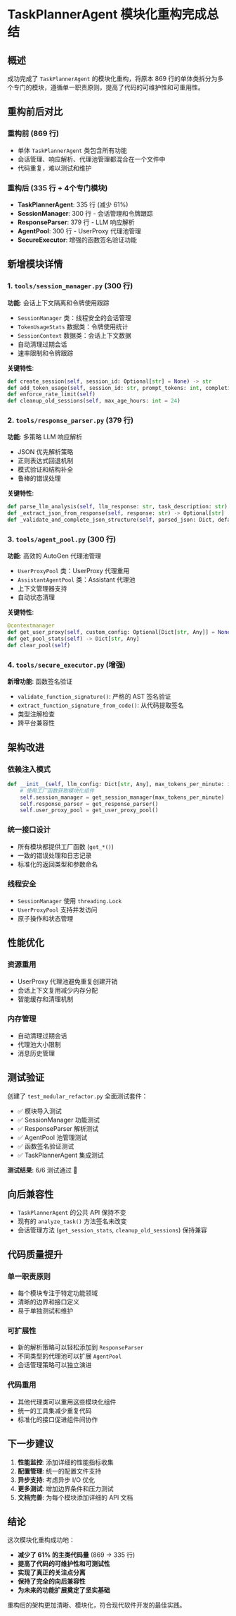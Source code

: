 # TaskPlannerAgent 模块化重构完成总结

## 概述

成功完成了 `TaskPlannerAgent` 的模块化重构，将原本 869 行的单体类拆分为多个专门的模块，遵循单一职责原则，提高了代码的可维护性和可重用性。

## 重构前后对比

### 重构前 (869 行)
- 单体 `TaskPlannerAgent` 类包含所有功能
- 会话管理、响应解析、代理池管理都混合在一个文件中
- 代码重复，难以测试和维护

### 重构后 (335 行 + 4个专门模块)
- **TaskPlannerAgent**: 335 行 (减少 61%)
- **SessionManager**: 300 行 - 会话管理和令牌跟踪
- **ResponseParser**: 379 行 - LLM 响应解析
- **AgentPool**: 300 行 - UserProxy 代理池管理
- **SecureExecutor**: 增强的函数签名验证功能

## 新增模块详情

### 1. `tools/session_manager.py` (300 行)
**功能**: 会话上下文隔离和令牌使用跟踪
- `SessionManager` 类：线程安全的会话管理
- `TokenUsageStats` 数据类：令牌使用统计
- `SessionContext` 数据类：会话上下文数据
- 自动清理过期会话
- 速率限制和令牌跟踪

**关键特性**:
```python
def create_session(self, session_id: Optional[str] = None) -> str
def add_token_usage(self, session_id: str, prompt_tokens: int, completion_tokens: int)
def enforce_rate_limit(self)
def cleanup_old_sessions(self, max_age_hours: int = 24)
```

### 2. `tools/response_parser.py` (379 行)
**功能**: 多策略 LLM 响应解析
- JSON 优先解析策略
- 正则表达式回退机制
- 模式验证和结构补全
- 鲁棒的错误处理

**关键特性**:
```python
def parse_llm_analysis(self, llm_response: str, task_description: str) -> Dict[str, Any]
def _extract_json_from_response(self, response: str) -> Optional[str]
def _validate_and_complete_json_structure(self, parsed_json: Dict, default_result: Dict) -> Dict
```

### 3. `tools/agent_pool.py` (300 行)
**功能**: 高效的 AutoGen 代理池管理
- `UserProxyPool` 类：UserProxy 代理重用
- `AssistantAgentPool` 类：Assistant 代理池
- 上下文管理器支持
- 自动状态清理

**关键特性**:
```python
@contextmanager
def get_user_proxy(self, custom_config: Optional[Dict[str, Any]] = None)
def get_pool_stats(self) -> Dict[str, Any]
def clear_pool(self)
```

### 4. `tools/secure_executor.py` (增强)
**新增功能**: 函数签名验证
- `validate_function_signature()`: 严格的 AST 签名验证
- `extract_function_signature_from_code()`: 从代码提取签名
- 类型注解检查
- 跨平台兼容性

## 架构改进

### 依赖注入模式
```python
def __init__(self, llm_config: Dict[str, Any], max_tokens_per_minute: int = 10000):
    # 使用工厂函数获取模块化组件
    self.session_manager = get_session_manager(max_tokens_per_minute)
    self.response_parser = get_response_parser()
    self.user_proxy_pool = get_user_proxy_pool()
```

### 统一接口设计
- 所有模块都提供工厂函数 (`get_*()`)
- 一致的错误处理和日志记录
- 标准化的返回类型和参数命名

### 线程安全
- `SessionManager` 使用 `threading.Lock`
- `UserProxyPool` 支持并发访问
- 原子操作和状态管理

## 性能优化

### 资源重用
- UserProxy 代理池避免重复创建开销
- 会话上下文复用减少内存分配
- 智能缓存和清理机制

### 内存管理
- 自动清理过期会话
- 代理池大小限制
- 消息历史管理

## 测试验证

创建了 `test_modular_refactor.py` 全面测试套件：
- ✅ 模块导入测试
- ✅ SessionManager 功能测试
- ✅ ResponseParser 解析测试
- ✅ AgentPool 池管理测试
- ✅ 函数签名验证测试
- ✅ TaskPlannerAgent 集成测试

**测试结果**: 6/6 测试通过 🎉

## 向后兼容性

- `TaskPlannerAgent` 的公共 API 保持不变
- 现有的 `analyze_task()` 方法签名未改变
- 会话管理方法 (`get_session_stats`, `cleanup_old_sessions`) 保持兼容

## 代码质量提升

### 单一职责原则
- 每个模块专注于特定功能领域
- 清晰的边界和接口定义
- 易于单独测试和维护

### 可扩展性
- 新的解析策略可以轻松添加到 `ResponseParser`
- 不同类型的代理池可以扩展 `AgentPool`
- 会话管理策略可以独立演进

### 代码重用
- 其他代理类可以重用这些模块化组件
- 统一的工具集减少重复代码
- 标准化的接口促进组件间协作

## 下一步建议

1. **性能监控**: 添加详细的性能指标收集
2. **配置管理**: 统一的配置文件支持
3. **异步支持**: 考虑异步 I/O 优化
4. **更多测试**: 增加边界条件和压力测试
5. **文档完善**: 为每个模块添加详细的 API 文档

## 结论

这次模块化重构成功地：
- **减少了 61% 的主类代码量** (869 → 335 行)
- **提高了代码的可维护性和可测试性**
- **实现了真正的关注点分离**
- **保持了完全的向后兼容性**
- **为未来的功能扩展奠定了坚实基础**

重构后的架构更加清晰、模块化，符合现代软件开发的最佳实践。
